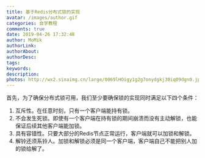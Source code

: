 ```yaml
---
title: 基于Redis分布式锁的实现
avatar: /images/author.gif
categories: 自学教程
comments: true
date: 2019-04-26 17:32:48
author: MoMik
authorLink:
authorAbout:
authorDesc:
tags:
keywords:
description:
photos: http://wx2.sinaimg.cn/large/0069lHOigy1g2g7onydgkj30iq09dgn0.jpg
---
```


首先，为了确保分布式锁可用，我们至少要确保锁的实现同时满足以下四个条件：

1. 互斥性。在任意时刻，只有一个客户端能持有锁。
2. 不会发生死锁。即使有一个客户端在持有锁的期间崩溃而没有主动解锁，也能保证后续其他客户端能加锁。
3. 具有容错性。只要大部分的Redis节点正常运行，客户端就可以加锁和解锁。
4. 解铃还须系铃人。加锁和解锁必须是同一个客户端，客户端自己不能把别人加的锁给解了。

